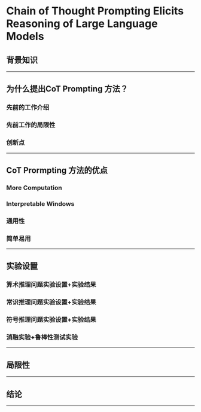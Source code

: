 # Chain of Thought Prompting Elicits Reasoning of Large Language Models
## 背景知识
****
## 为什么提出CoT Prompting 方法？
### 先前的工作介绍
### 先前工作的局限性
### 创新点
****

## CoT Prormpting 方法的优点
### More Computation 
### Interpretable Windows
### 通用性
### 简单易用
***

## 实验设置
### 算术推理问题实验设置+实验结果
### 常识推理问题实验设置+实验结果
### 符号推理问题实验设置+实验结果
### 消融实验+鲁棒性测试实验
***

## 局限性
***

## 结论
***
